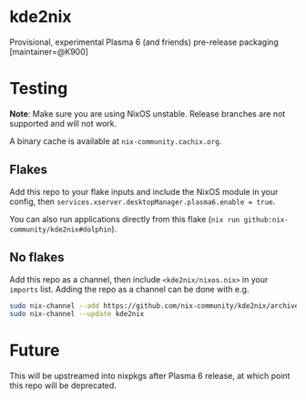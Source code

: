 # kde2nix
Provisional, experimental Plasma 6 (and friends) pre-release packaging [maintainer=@K900]

# Testing

**Note**: Make sure you are using NixOS unstable. Release branches are not supported and will not work.

A binary cache is available at `nix-community.cachix.org`.

## Flakes

Add this repo to your flake inputs and include the NixOS module in your config, then `services.xserver.desktopManager.plasma6.enable = true`.

You can also run applications directly from this flake (`nix run github:nix-community/kde2nix#dolphin`).

## No flakes

Add this repo as a channel, then include `<kde2nix/nixos.nix>` in your `imports` list.
Adding the repo as a channel can be done with e.g.
```bash
sudo nix-channel --add https://github.com/nix-community/kde2nix/archive/main.tar.gz kde2nix
sudo nix-channel --update kde2nix
```

# Future

This will be upstreamed into nixpkgs after Plasma 6 release, at which point this repo will be deprecated.
